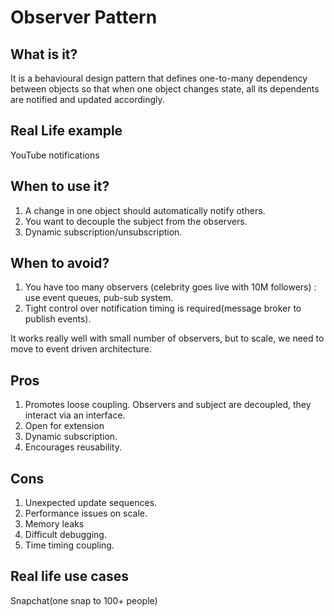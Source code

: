 # Observer Pattern

## What is it?
It is a behavioural design pattern that defines one-to-many dependency between objects so that when one object changes state, all its dependents are notified and updated accordingly.

## Real Life example
YouTube notifications

## When to use it?
1. A change in one object should automatically notify others.
2. You want to decouple the subject from the observers.
3. Dynamic subscription/unsubscription.

## When to avoid?
1. You have too many observers (celebrity goes live with 10M followers) : use event queues, pub-sub system.
2. Tight control over notification timing is required(message broker to publish events).

It works really well with small number of observers, but to scale, we need to move to event driven architecture.

## Pros
1. Promotes loose coupling. Observers and subject are decoupled, they interact via an interface.
2. Open for extension
3. Dynamic subscription.
4. Encourages reusability.

## Cons
1. Unexpected update sequences.
2. Performance issues on scale.
3. Memory leaks
4. Difficult debugging.
5. Time timing coupling. 

## Real life use cases
Snapchat(one snap to 100+ people)
